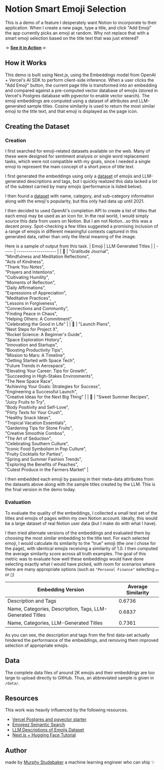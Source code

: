 # Notion Smart Emoji Selection

This is a demo of a feature I desperately want Notion to incorporate to their application. When I create a new page, type a title, and click "Add Emoji" the app currently picks an emoji at random. Why not replace that with a smart emoji selection based on the title text that was just entered?

-> **[See it in Action](https://notion-emoji.vercel.app)** <-

## How it Works

This demo is built using Next.js, using the Embeddings model from OpenAI + Vercel's AI SDK to perform client-side inference. When a user clicks the "Add Emoji" button, the current page title is transformed into an embedding and compared against a pre-computed vector database of emojis (stored in Vercel's Postgres database with pgvector to enable vector search). The emoji embeddings are computed using a dataset of attributes and LLM-generated sample titles. Cosine similarity is used to return the most similar emoji to the title text, and that emoji is displayed as the page icon.

## Creating the Dataset

### Creation

I first searched for emoji-related datasets available on the web. Many of these were designed for sentiment analysis or single word replacement tasks, which were not compatible with my goals, since I needed a single emoji to represent the main concept of a short piece of title text.

I first generated the embeddings using only a [dataset](https://huggingface.co/datasets/badrex/llm-emoji-dataset) of emojis and LLM-generated descriptions and tags, but I quickly realized this data lacked a lot of the subtext carried by many emojis (performance is listed below).

I then found a [dataset](https://home.unicode.org/emoji/emoji-frequency/) with name, category, and sub-category information along with the emoji's popularity, but this only had data up until 2021.

I then decided to used OpenAI's completion API to create a list of titles that each emoji may be used as an icon for. In the real world, I would simply source this data from users on Notion. But I am not Notion...so this was a decent proxy. Spot-checking a few titles suggested a promising inclusion of a range of emojis in different meaningful contexts captured in this generated data, rather than only the literal meaning of the image.

Here is a sample of output from this task.
| Emoji | LLM Generated Titles |
| ----- | -------------------- |
| 🙏 | "Gratitude Journal",<br>"Mindfulness and Meditation Reflections",<br>"Acts of Kindness",<br>"Thank You Notes",<br>"Prayers and Intentions",<br>"Cultivating Humility",<br>"Moments of Reflection",<br>"Daily Affirmations",<br>"Expressions of Appreciation",<br>"Meditative Practices",<br>"Lessons in Forgiveness",<br>"Connections and Community",<br>"Finding Peace in Chaos",<br>"Helping Others: A Commitment",<br>"Celebrating the Good in Life" |
| 🚀 | "Launch Plans",<br>"Next Steps for Project X",<br>"Rocket Science: A Beginner's Guide",<br>"Space Exploration History",<br>"Innovation and Startups",<br>"Boosting Productivity Tips",<br>"Mission to Mars: A Timeline",<br>"Getting Started with Space Tech",<br>"Future Trends in Aerospace",<br>"Elevating Your Career: Tips for Growth",<br>"Succeeding in High-Stakes Environments",<br>"The New Space Race",<br>"Achieving Your Goals: Strategies for Success",<br>"Engineering a Successful Launch",<br>"Creative Ideas for the Next Big Thing" |
| 🍑 | "Sweet Summer Recipes",<br>"Juicy Fruits to Try",<br>"Body Positivity and Self-Love",<br>"Flirty Texts for Your Crush",<br>"Healthy Snack Ideas",<br>"Tropical Vacation Essentials",<br>"Gardening Tips for Stone Fruits",<br>"Creative Smoothie Combos",<br>"The Art of Seduction",<br>"Celebrating Southern Culture",<br>"Iconic Food Symbolism in Pop Culture",<br>"Fruity Cocktails for Parties",<br>"Spring and Summer Fashion Trends",<br>"Exploring the Benefits of Peaches",<br>"Cutest Produce in the Farmers Market" |

I then embedded each emoji by passing in their meta-data attributes from the datasets above along with the sample titles created by the LLM. This is the final version in the demo today.

### Evaluation

To evaluate the quality of the embeddings, I collected a small test set of the titles and emojis of pages within my own Notion account. Ideally, this would be a large dataset of real Notion user data (but I make do with what I have).

I then tried alternate versions of the embeddings and evaluated them by choosing the most similar embedding to the title text. For each selected emoji, I would calculate its similarity to the "true" emoji (the one I chose for the page), with identical emojis receiving a similarity of 1.0. I then computed the average similarity score across all truth examples. The goal of this metric was to evaluate how well these embeddings would have done selecting exactly what I would have picked, with room for scenarios where there are many appropriate options (such as `"Personal Finance"` selecting `💵` or `🏦`)

| Embedding Version                                         | Average Similarity |
| --------------------------------------------------------- | ------------------ |
| Description and Tags                                      | 0.6736             |
| Name, Categories, Description, Tags, LLM-Generated Titles | 0.6837             |
| Name, Categories, LLM-Generated Titles                    | 0.7361             |

As you can see, the description and tags from the first data-set actually hindered the performance of the embeddings, and removing them improved selection of appropriate emojis.

## Data

The complete data files of around 2K emojis and their embeddings are too large to upload directly to GitHub. Thus, an abbreviated sample is given in `/data/`.

## Resources

This work was heavily influenced by the following resources.

- [Vercel Postgres and pgvector starter](https://vercel.com/templates/next.js/postgres-pgvector)
- [Emojeez Semantic Search](https://github.com/badrex/emojeez/tree/main)
- [LLM Descriptions of Emojis Dataset](https://huggingface.co/datasets/badrex/llm-emoji-dataset)
- [Next.js + Hugging Face Tutorial](https://huggingface.co/docs/transformers.js/en/tutorials/next)

## Author

made by [Murphy Studebaker](https://www.linkedin.com/in/murphystude/) a machine learning engineer who can ship ✨
